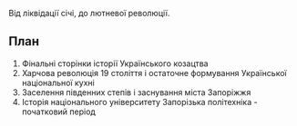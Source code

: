 Від ліквідації січі, до лютневої революції.
## План
1. Фінальні сторінки історії Українського козацтва
2. Харчова революція 19 століття і остаточне формування Української національної кухні
3. Заселення південних степів і заснування міста Запоріжжя
4. Історія національного університету Запорізька політехніка - початковий період